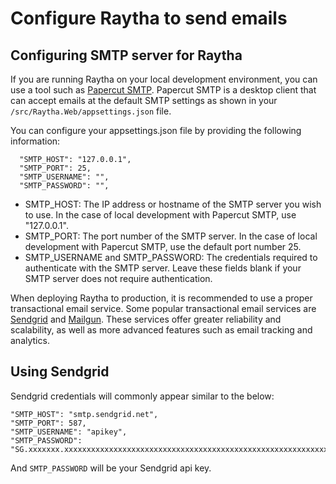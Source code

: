 # Configure Raytha to send emails

## Configuring SMTP server for Raytha

If you are running Raytha on your local development environment, you can use a tool such as [Papercut SMTP](https://github.com/ChangemakerStudios/Papercut-SMTP). Papercut SMTP is a desktop client that can accept emails at the default SMTP settings as shown in your `/src/Raytha.Web/appsettings.json` file.

You can configure your appsettings.json file by providing the following information:

```
  "SMTP_HOST": "127.0.0.1",
  "SMTP_PORT": 25,
  "SMTP_USERNAME": "",
  "SMTP_PASSWORD": "",
```

* SMTP_HOST: The IP address or hostname of the SMTP server you wish to use. In the case of local development with Papercut SMTP, use "127.0.0.1".
* SMTP_PORT: The port number of the SMTP server. In the case of local development with Papercut SMTP, use the default port number 25.
* SMTP_USERNAME and SMTP_PASSWORD: The credentials required to authenticate with the SMTP server. Leave these fields blank if your SMTP server does not require authentication.

When deploying Raytha to production, it is recommended to use a proper transactional email service. Some popular transactional email services are [Sendgrid](https://sendgrid.com) and [Mailgun](https://www.mailgun.com/). These services offer greater reliability and scalability, as well as more advanced features such as email tracking and analytics.

## Using Sendgrid

Sendgrid credentials will commonly appear similar to the below:

```
"SMTP_HOST": "smtp.sendgrid.net",
"SMTP_PORT": 587,
"SMTP_USERNAME": "apikey",
"SMTP_PASSWORD": "SG.xxxxxxx.xxxxxxxxxxxxxxxxxxxxxxxxxxxxxxxxxxxxxxxxxxxxxxxxxxxxxxxxxxxxxxxxxxxxxxxxxxxxxxxxxxxxxxxxxxxxxx",
```

And `SMTP_PASSWORD` will be your Sendgrid api key.

